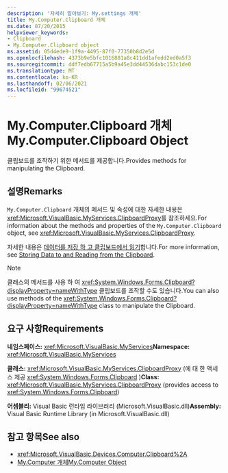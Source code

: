 ```yaml
---
description: '자세히 알아보기: My.settings 개체'
title: My.Computer.Clipboard 개체
ms.date: 07/20/2015
helpviewer_keywords:
- Clipboard
- My.Computer.Clipboard object
ms.assetid: 05d4ede9-1f9a-4495-87f0-77350b8d2e5d
ms.openlocfilehash: 4373b9e5bfc1016881a8c411dd1afedd2ed0a5f3
ms.sourcegitcommit: ddf7edb67715a5b9a45e3dd44536dabc153c1de0
ms.translationtype: MT
ms.contentlocale: ko-KR
ms.lasthandoff: 02/06/2021
ms.locfileid: "99674521"
---
```

# <a name="mycomputerclipboard-object"></a><span data-ttu-id="3eef1-103">My.Computer.Clipboard 개체</span><span class="sxs-lookup"><span data-stu-id="3eef1-103">My.Computer.Clipboard Object</span></span>

<span data-ttu-id="3eef1-104">클립보드를 조작하기 위한 메서드를 제공합니다.</span><span class="sxs-lookup"><span data-stu-id="3eef1-104">Provides methods for manipulating the Clipboard.</span></span>  
  
## <a name="remarks"></a><span data-ttu-id="3eef1-105">설명</span><span class="sxs-lookup"><span data-stu-id="3eef1-105">Remarks</span></span>  

 <span data-ttu-id="3eef1-106">`My.Computer.Clipboard` 개체의 메서드 및 속성에 대한 자세한 내용은 <xref:Microsoft.VisualBasic.MyServices.ClipboardProxy>를 참조하세요.</span><span class="sxs-lookup"><span data-stu-id="3eef1-106">For information about the methods and properties of the `My.Computer.Clipboard` object, see <xref:Microsoft.VisualBasic.MyServices.ClipboardProxy>.</span></span>  
  
 <span data-ttu-id="3eef1-107">자세한 내용은 [데이터를 저장 하 고 클립보드에서 읽기](../../developing-apps/programming/computer-resources/storing-data-to-and-reading-from-the-clipboard.md)합니다.</span><span class="sxs-lookup"><span data-stu-id="3eef1-107">For more information, see [Storing Data to and Reading from the Clipboard](../../developing-apps/programming/computer-resources/storing-data-to-and-reading-from-the-clipboard.md).</span></span>  
  
> [!NOTE]
> <span data-ttu-id="3eef1-108">클래스의 메서드를 사용 하 여 <xref:System.Windows.Forms.Clipboard?displayProperty=nameWithType> 클립보드를 조작할 수도 있습니다.</span><span class="sxs-lookup"><span data-stu-id="3eef1-108">You can also use methods of the <xref:System.Windows.Forms.Clipboard?displayProperty=nameWithType> class to manipulate the Clipboard.</span></span>  
  
## <a name="requirements"></a><span data-ttu-id="3eef1-109">요구 사항</span><span class="sxs-lookup"><span data-stu-id="3eef1-109">Requirements</span></span>  

 <span data-ttu-id="3eef1-110">**네임스페이스:** <xref:Microsoft.VisualBasic.MyServices></span><span class="sxs-lookup"><span data-stu-id="3eef1-110">**Namespace:** <xref:Microsoft.VisualBasic.MyServices></span></span>  
  
 <span data-ttu-id="3eef1-111">**클래스:** <xref:Microsoft.VisualBasic.MyServices.ClipboardProxy> (에 대 한 액세스 제공 <xref:System.Windows.Forms.Clipboard> )</span><span class="sxs-lookup"><span data-stu-id="3eef1-111">**Class:** <xref:Microsoft.VisualBasic.MyServices.ClipboardProxy> (provides access to <xref:System.Windows.Forms.Clipboard>)</span></span>  
  
 <span data-ttu-id="3eef1-112">**어셈블리:** Visual Basic 런타임 라이브러리 (Microsoft.VisualBasic.dll)</span><span class="sxs-lookup"><span data-stu-id="3eef1-112">**Assembly:** Visual Basic Runtime Library (in Microsoft.VisualBasic.dll)</span></span>  
  
## <a name="see-also"></a><span data-ttu-id="3eef1-113">참고 항목</span><span class="sxs-lookup"><span data-stu-id="3eef1-113">See also</span></span>

- <xref:Microsoft.VisualBasic.Devices.Computer.Clipboard%2A>
- [<span data-ttu-id="3eef1-114">My.Computer 개체</span><span class="sxs-lookup"><span data-stu-id="3eef1-114">My.Computer Object</span></span>](my-computer-object.md)
